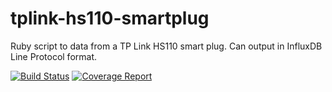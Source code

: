 # tplink-hs110-smartplug

Ruby script to data from a TP Link HS110 smart plug. Can output in InfluxDB Line Protocol format.

[![Build Status](https://gitlab.bmhughes.co.uk/tplink-hs110-smartplug/badges/master/build.svg)](https://gitlab.bmhughes.co.uk/tplink-hs110-smartplug) [![Coverage Report](https://gitlab.bmhughes.co.uk/tplink-hs110-smartplug/badges/master/coverage.svg)](https://gitlab.bmhughes.co.uk/tplink-hs110-smartplug/commits/master)
